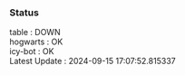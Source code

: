 ### Status


table : DOWN  
hogwarts : OK  
icy-bot : OK  
Latest Update : 2024-09-15 17:07:52.815337
